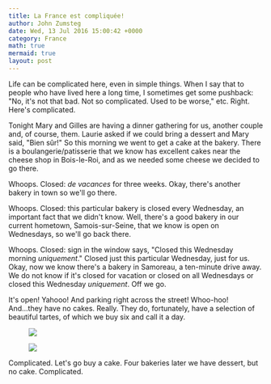 ```yaml
---
title: La France est compliquée!
author: John Zumsteg
date: Wed, 13 Jul 2016 15:00:42 +0000
category: France
math: true
mermaid: true
layout: post
---
```

Life can be complicated here, even in simple things. When I say that to people who have lived here a long time, I sometimes get some pushback: "No, it's not that bad. Not so complicated. Used to be worse," etc. Right. Here's complicated.

Tonight Mary and Gilles are having a dinner gathering for us, another couple and, of course, them. Laurie asked if we could bring a dessert and Mary said, "Bien sûr!" So this morning we went to get a cake at the bakery. There is a boulangerie/patisserie that we know has excellent cakes near the cheese shop in Bois-le-Roi, and as we needed some cheese we decided to go there.

Whoops. Closed: *de vacances* for three weeks. Okay, there's another bakery in town so we'll go there.

Whoops. Closed: this particular bakery is closed every Wednesday, an important fact that we didn't know. Well, there's a good bakery in our current hometown, Samois-sur-Seine, that we know is open on Wednesdays, so we'll go back there.

Whoops. Closed: sign in the window says, "Closed this Wednesday morning *uniquement*." Closed just this particular Wednesday, just for us. Okay, now we know there's a bakery in Samoreau, a ten-minute drive away. We do not know if it's closed for vacation or closed on all Wednesdays or closed this Wednesday *uniquement*. Off we go.

It's open! Yahooo! And parking right across the street! Whoo-hoo! And...they have no cakes. Really. They do, fortunately, have a selection of beautiful tartes, of which we buy six and call it a day.

<figure class = "landscape">
	<img src="{{site.url}}/assets/images/2016/07/tarte_box.jpg"/>
	<figcaption></figcaption>
</figure>

 <figure>
	<img src="{{site.url}}/assets/images/2016/07/Untitled-2.png"/>
	<figcaption></figcaption>
</figure>



Complicated. Let's go buy a cake. Four bakeries later we have dessert, but no cake. Complicated.
